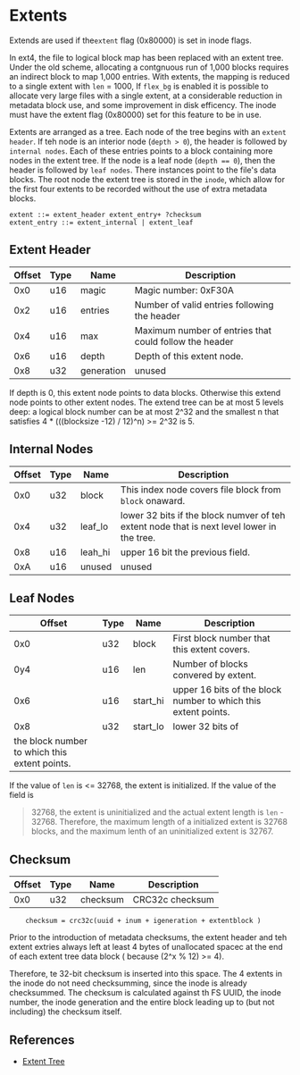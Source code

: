 # Extents

Extends are used if the`extent` flag (0x80000) is set in inode flags.

In ext4, the file to logical block map has been
replaced with an extent tree. Under the old
scheme, allocating a contgnuous run of 1,000
blocks requires an indirect block to map 1,000
entries. With extents, the mapping is reduced to
a single extent with `len` = 1000, If `flex_bg`
is enabled it is possible to allocate very large
files with a single extent, at a considerable
reduction in metadata block use, and some 
improvement in disk efficency. The inode must
have the extent flag (0x80000) set for this feature to be in use.

Extents are arranged as a tree. Each node of the
tree begins with an `extent header`. If teh node
is an interior node (`depth > 0`), the header is
followed by `internal nodes`. Each of these
entries points to a block containing more nodes
in the extent tree. If the node is a leaf node
(`depth == 0`), then the header is followed by
`leaf nodes`. There instances point to the file's
data blocks. The root node the extent tree is
stored in the `inode`, which allow for the first
four extents to be recorded without the use of
extra metadata blocks.

```
extent ::= extent_header extent_entry+ ?checksum
extent_entry ::= extent_internal | extent_leaf
```

## Extent Header

| Offset | Type | Name | Description |
| ------ | ---- | ---- | ----------- |
| 0x0    | u16  | magic | Magic number: 0xF30A |
| 0x2    | u16  | entries | Number of valid entries following the header |
| 0x4    | u16  | max  | Maximum number of entries that could follow the header |
| 0x6    | u16  | depth | Depth of this extent node. |
| 0x8    | u32  | generation | unused |

If depth is 0, this extent node points to
data blocks. Otherwise this extend node points to
other extent nodes. The extend tree can be at
most 5 levels deep: a logical block number can be
at most 2^32 and the smallest n that satisfies
4 * (((blocksize -12) / 12)^n) >= 2^32 is 5.

## Internal Nodes

| Offset | Type | Name  | Description |
| ------ | ---- | ----- | ----------- |
| 0x0    | u32  | block | This index node covers file block from `block` onaward. |
| 0x4    | u32  | leaf_lo | lower 32 bits if the block numver of teh extent node that is next level lower in the tree. |
| 0x8    | u16  | leah_hi | upper 16 bit the previous field. |
| 0xA    | u16  | unused | unused |

## Leaf Nodes

| Offset | Type | Name  | Description |
| ------ | ---- | ----- | ----------- |
| 0x0    | u32  | block | First block number that this extent covers. |
| 0y4    | u16  | len   | Number of blocks convered by extent. |
| 0x6    | u16  | start_hi | upper 16 bits of the block number to which this extent points. |
| 0x8    | u32  | start_lo | lower 32 bits of
the block number to which this extent points. |

If the value of `len` is <= 32768, the extent is
initialized. If the value of the field is 
> 32768, the extent is uninitialized and the
actual extent length is `len` - 32768. Therefore,
the maximum length of a initialized extent is
32768 blocks, and the maximum lenth of an
uninitialized extent is 32767.

## Checksum

| Offset | Type | Name     | Description |
| ------ | ---- | -------- | ----------- |
| 0x0    | u32  | checksum | CRC32c checksum |

```
    checksum = crc32c(uuid + inum + igeneration + extentblock )
```

Prior to the introduction of metadata checksums,
the extent header and teh extent extries always
left at least 4 bytes of unallocated spacec at
the end of each extent tree data block (
because (2^x % 12) >= 4).

Therefore, te 32-bit checksum is inserted into
this space. The 4 extents in the inode do not
need checksumming, since the inode is already
checksummed. The checksum is calculated against
th FS UUID, the inode number, the inode
generation and the entire block leading up to (but not including) the checksum itself.

## References

- [Extent Tree](https://docs.kernel.org/filesystems/ext4/dynamic.html#extent-tree)
